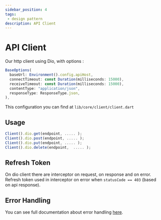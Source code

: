 ```yaml
---
sidebar_position: 4
tags: 
 - design pattern
description: API Client
---
```


# API Client

Our http client using Dio, with options :
```js
BaseOptions(
  baseUrl: Environment().config.apiHost,
  connectTimeout: const Duration(milliseconds: 15000),
  receiveTimeout: const Duration(milliseconds: 15000),
  contentType: "application/json",
  responseType: ResponseType.json,
),
``` 

This configuration you can find at `lib/core/client/client.dart`

## Usage

```js
Client().dio.get(endpoint, ..... );
Client().dio.post(endpoint, ..... );
Client().dio.put(endpoint, ..... );
Client().dio.delete(endpoint,  ..... );
```

## Refresh Token

On dio client there are interceptor on request, on response and on error. Refresh token used in interceptor on error when `statusCode == 403` (based on api response).

## Error Handling
You can see full documentation about error handling [here](/docs/design-pattern/error-handling).
